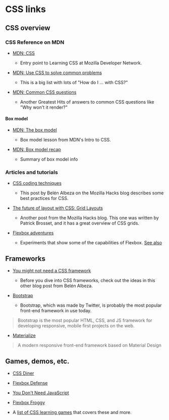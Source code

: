 # CSS links

## CSS overview

### CSS Reference on MDN

* [MDN: CSS](https://developer.mozilla.org/en-US/Learn/CSS)
  - Entry point to Learning CSS at Mozilla Developer Network.

* [MDN: Use CSS to solve common problems](https://developer.mozilla.org/en-US/Learn/CSS/Howto)
  - This is a big list with lots of "How do I ... with CSS?"

* [MDN: Common CSS questions](https://developer.mozilla.org/en-US/docs/Web/CSS/Common_CSS_Questions)
  - Another Greatest Hits of answers to common CSS questions like "Why won't it render?" 

#### Box model
* [MDN: The box model](https://developer.mozilla.org/en-US/Learn/CSS/Introduction_to_CSS/Box_model)
  - Box model lesson from MDN's Intro to CSS.

* [MDN: Box model recap](https://developer.mozilla.org/en-US/Learn/CSS/Styling_boxes/Box_model_recap)
  - Summary of box model info


### Articles and tutorials

* [CSS coding techniques](https://hacks.mozilla.org/2016/05/css-coding-techniques/)
  - This post by Belén Albeza on the Mozilla Hacks blog describes some best practices for CSS.

* [The future of layout with CSS: Grid Layouts](https://hacks.mozilla.org/2015/09/the-future-of-layout-with-css-grid-layouts/)
  - Another post from the Mozilla Hacks blog. This one was written by Patrick Brosset, and it has a great overview of CSS grids.

* [Flexbox adventures](https://chriswrightdesign.com/experiments/flexbox-adventures/)
  - Experiments that show some of the capabilities of Flexbox. [See also](#games-demos-etc)


## Frameworks

* [You might not need a CSS framework](https://hacks.mozilla.org/2016/04/you-might-not-need-a-css-framework/)
  - Before you dive into CSS frameworks, check out the ideas in this other blog post from Belén Albeza.

* [Bootstrap](https://getbootstrap.com/)
  - Bootstrap, which was made by Twitter, is probably the most popular front-end framework in use today.

> Bootstrap is the most popular HTML, CSS, and JS framework for developing responsive, mobile first projects on the web.

* [Materialize](http://materializecss.com/)

> A modern responsive front-end framework based on Material Design

## Games, demos, etc.

* [CSS Diner](https://flukeout.github.io/)

* [Flexbox Defense](http://www.flexboxdefense.com/)

* [You Don't Need JavaScript](https://github.com/NamPNQ/You-Dont-Need-Javascript)

* [Flexbox Froggy](http://flexboxfroggy.com/)

* A [list of CSS learning games](http://whatpixel.com/css-learning-games/) that covers these and more.
